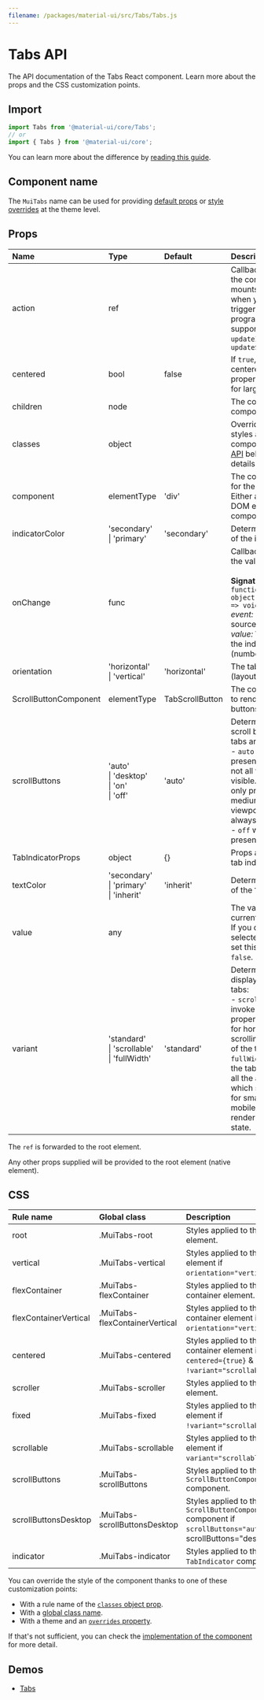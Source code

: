 ```yaml
---
filename: /packages/material-ui/src/Tabs/Tabs.js
---
```


<!--- This documentation is automatically generated, do not try to edit it. -->

# Tabs API

<p class="description">The API documentation of the Tabs React component. Learn more about the props and the CSS customization points.</p>

## Import

```js
import Tabs from '@material-ui/core/Tabs';
// or
import { Tabs } from '@material-ui/core';
```

You can learn more about the difference by [reading this guide](/guides/minimizing-bundle-size/).



## Component name

The `MuiTabs` name can be used for providing [default props](/customization/globals/#default-props) or [style overrides](/customization/globals/#css) at the theme level.


## Props

| Name | Type | Default | Description |
|:-----|:-----|:--------|:------------|
| <span class="prop-name">action</span> | <span class="prop-type">ref</span> |  | Callback fired when the component mounts. This is useful when you want to trigger an action programmatically. It supports two actions: `updateIndicator()` and `updateScrollButtons()` |
| <span class="prop-name">centered</span> | <span class="prop-type">bool</span> | <span class="prop-default">false</span> | If `true`, the tabs will be centered. This property is intended for large views. |
| <span class="prop-name">children</span> | <span class="prop-type">node</span> |  | The content of the component. |
| <span class="prop-name">classes</span> | <span class="prop-type">object</span> |  | Override or extend the styles applied to the component. See [CSS API](#css) below for more details. |
| <span class="prop-name">component</span> | <span class="prop-type">elementType</span> | <span class="prop-default">'div'</span> | The component used for the root node. Either a string to use a DOM element or a component. |
| <span class="prop-name">indicatorColor</span> | <span class="prop-type">'secondary'<br>&#124;&nbsp;'primary'</span> | <span class="prop-default">'secondary'</span> | Determines the color of the indicator. |
| <span class="prop-name">onChange</span> | <span class="prop-type">func</span> |  | Callback fired when the value changes.<br><br>**Signature:**<br>`function(event: object, value: any) => void`<br>*event:* The event source of the callback<br>*value:* We default to the index of the child (number) |
| <span class="prop-name">orientation</span> | <span class="prop-type">'horizontal'<br>&#124;&nbsp;'vertical'</span> | <span class="prop-default">'horizontal'</span> | The tabs orientation (layout flow direction). |
| <span class="prop-name">ScrollButtonComponent</span> | <span class="prop-type">elementType</span> | <span class="prop-default">TabScrollButton</span> | The component used to render the scroll buttons. |
| <span class="prop-name">scrollButtons</span> | <span class="prop-type">'auto'<br>&#124;&nbsp;'desktop'<br>&#124;&nbsp;'on'<br>&#124;&nbsp;'off'</span> | <span class="prop-default">'auto'</span> | Determine behavior of scroll buttons when tabs are set to scroll:<br>- `auto` will only present them when not all the items are visible. - `desktop` will only present them on medium and larger viewports. - `on` will always present them. - `off` will never present them. |
| <span class="prop-name">TabIndicatorProps</span> | <span class="prop-type">object</span> | <span class="prop-default">{}</span> | Props applied to the tab indicator element. |
| <span class="prop-name">textColor</span> | <span class="prop-type">'secondary'<br>&#124;&nbsp;'primary'<br>&#124;&nbsp;'inherit'</span> | <span class="prop-default">'inherit'</span> | Determines the color of the `Tab`. |
| <span class="prop-name">value</span> | <span class="prop-type">any</span> |  | The value of the currently selected `Tab`. If you don't want any selected `Tab`, you can set this property to `false`. |
| <span class="prop-name">variant</span> | <span class="prop-type">'standard'<br>&#124;&nbsp;'scrollable'<br>&#124;&nbsp;'fullWidth'</span> | <span class="prop-default">'standard'</span> | Determines additional display behavior of the tabs:<br> - `scrollable` will invoke scrolling properties and allow for horizontally  scrolling (or swiping) of the tab bar.  -`fullWidth` will make the tabs grow to use all the available space,  which should be used for small views, like on mobile.  - `standard` will render the default state. |

The `ref` is forwarded to the root element.

Any other props supplied will be provided to the root element (native element).

## CSS

| Rule name | Global class | Description |
|:-----|:-------------|:------------|
| <span class="prop-name">root</span> | <span class="prop-name">.MuiTabs-root</span> | Styles applied to the root element.
| <span class="prop-name">vertical</span> | <span class="prop-name">.MuiTabs-vertical</span> | Styles applied to the root element if `orientation="vertical"`.
| <span class="prop-name">flexContainer</span> | <span class="prop-name">.MuiTabs-flexContainer</span> | Styles applied to the flex container element.
| <span class="prop-name">flexContainerVertical</span> | <span class="prop-name">.MuiTabs-flexContainerVertical</span> | Styles applied to the flex container element if `orientation="vertical"`.
| <span class="prop-name">centered</span> | <span class="prop-name">.MuiTabs-centered</span> | Styles applied to the flex container element if `centered={true}` & `!variant="scrollable"`.
| <span class="prop-name">scroller</span> | <span class="prop-name">.MuiTabs-scroller</span> | Styles applied to the tablist element.
| <span class="prop-name">fixed</span> | <span class="prop-name">.MuiTabs-fixed</span> | Styles applied to the tablist element if `!variant="scrollable"`.
| <span class="prop-name">scrollable</span> | <span class="prop-name">.MuiTabs-scrollable</span> | Styles applied to the tablist element if `variant="scrollable"`.
| <span class="prop-name">scrollButtons</span> | <span class="prop-name">.MuiTabs-scrollButtons</span> | Styles applied to the `ScrollButtonComponent` component.
| <span class="prop-name">scrollButtonsDesktop</span> | <span class="prop-name">.MuiTabs-scrollButtonsDesktop</span> | Styles applied to the `ScrollButtonComponent` component if `scrollButtons="auto"` or scrollButtons="desktop"`.
| <span class="prop-name">indicator</span> | <span class="prop-name">.MuiTabs-indicator</span> | Styles applied to the `TabIndicator` component.

You can override the style of the component thanks to one of these customization points:

- With a rule name of the [`classes` object prop](/customization/components/#overriding-styles-with-classes).
- With a [global class name](/customization/components/#overriding-styles-with-global-class-names).
- With a theme and an [`overrides` property](/customization/globals/#css).

If that's not sufficient, you can check the [implementation of the component](https://github.com/mui-org/material-ui/blob/master/packages/material-ui/src/Tabs/Tabs.js) for more detail.

## Demos

- [Tabs](/components/tabs/)

